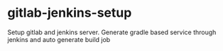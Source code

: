 # gitlab-jenkins-setup
Setup gitlab and jenkins server. Generate gradle based service through jenkins and auto generate build job
